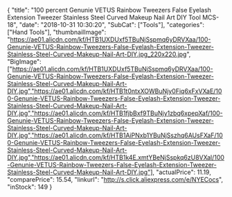 {
	"title": "100 percent Genunie VETUS Rainbow Tweezers False Eyelash Extension Tweezer Stainless Steel Curved Makeup Nail Art DIY Tool MCS-18",
	"date": "2018-10-31 10:30:20",
	"SubCat": ["Tools"],
	"categories": ["Hand Tools"],
	"thumbnailImage": "https://ae01.alicdn.com/kf/HTB1UXDUxf5TBuNjSspmq6yDRVXaa/100-Genunie-VETUS-Rainbow-Tweezers-False-Eyelash-Extension-Tweezer-Stainless-Steel-Curved-Makeup-Nail-Art-DIY.jpg_220x220.jpg",
	"BigImage": ["https://ae01.alicdn.com/kf/HTB1UXDUxf5TBuNjSspmq6yDRVXaa/100-Genunie-VETUS-Rainbow-Tweezers-False-Eyelash-Extension-Tweezer-Stainless-Steel-Curved-Makeup-Nail-Art-DIY.jpg","https://ae01.alicdn.com/kf/HTB1t0ntxXOWBuNjy0Fiq6xFxVXaE/100-Genunie-VETUS-Rainbow-Tweezers-False-Eyelash-Extension-Tweezer-Stainless-Steel-Curved-Makeup-Nail-Art-DIY.jpg","https://ae01.alicdn.com/kf/HTB1fjbBxf9TBuNjy1zbq6xpepXaf/100-Genunie-VETUS-Rainbow-Tweezers-False-Eyelash-Extension-Tweezer-Stainless-Steel-Curved-Makeup-Nail-Art-DIY.jpg","https://ae01.alicdn.com/kf/HTB1AiPNxb1YBuNjSszhq6AUsFXaF/100-Genunie-VETUS-Rainbow-Tweezers-False-Eyelash-Extension-Tweezer-Stainless-Steel-Curved-Makeup-Nail-Art-DIY.jpg","https://ae01.alicdn.com/kf/HTB1k4E.xmtYBeNjSspkq6zU8VXal/100-Genunie-VETUS-Rainbow-Tweezers-False-Eyelash-Extension-Tweezer-Stainless-Steel-Curved-Makeup-Nail-Art-DIY.jpg"],
	"actualPrice": 11.19,
	"comparePrice": 15.54,
	"linkurl": "http://s.click.aliexpress.com/e/NYECocs",
	"inStock": 149
}
